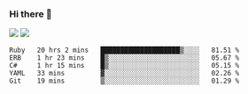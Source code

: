 ### Hi there 👋

<!--
**sasharevzin/sasharevzin** is a ✨ _special_ ✨ repository because its `README.md` (this file) appears on your GitHub profile.

Here are some ideas to get you started:

- 🔭 I’m currently working on ...
- 🌱 I’m currently learning ...
- 👯 I’m looking to collaborate on ...
- 🤔 I’m looking for help with ...
- 💬 Ask me about ...
- 📫 How to reach me: ...
- 😄 Pronouns: ...
- ⚡ Fun fact: ...
-->

![](https://yusufozturk.vercel.app/api?username=sasharevzin&hide_title=true&include_all_commits=true&count_private=true&show_icons=true) ![](https://yusufozturk.vercel.app/api/top-langs/?username=sasharevzin&layout=compact&langs_count=10&hide=apacheconf,coffeescript)

<!--START_SECTION:waka-->
```text
Ruby   20 hrs 2 mins   ████████████████████▒░░░░   81.51 % 
ERB    1 hr 23 mins    █▒░░░░░░░░░░░░░░░░░░░░░░░   05.67 % 
C#     1 hr 15 mins    █▒░░░░░░░░░░░░░░░░░░░░░░░   05.15 % 
YAML   33 mins         ▓░░░░░░░░░░░░░░░░░░░░░░░░   02.26 % 
Git    19 mins         ▒░░░░░░░░░░░░░░░░░░░░░░░░   01.29 % 
```
<!--END_SECTION:waka-->
